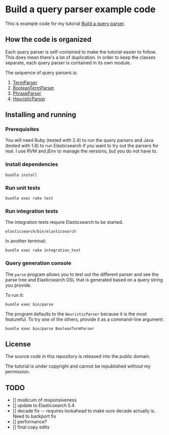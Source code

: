 # Build a query parser example code

This is example code for my tutorial [Build a query parser](#coming-soon).

## How the code is organized

Each query parser is self-contained to make the tutorial easier to follow. This does mean there's a lot of duplication. In order to keep the classes separate, each query parser is contained in its own module.

The sequence of query parsers is:

1. [TermParser](https://github.com/look/query-parser/blob/master/term_parser.rb)
2. [BooleanTermParser](https://github.com/look/query-parser/blob/master/boolean_term_parser.rb)
3. [PhraseParser](https://github.com/look/query-parser/blob/master/phrase_parser.rb)
4. [HeuristicParser](https://github.com/look/query-parser/blob/master/heuristic_parser.rb)

## Installing and running

### Prerequisites

You will need Ruby (tested with 2.4) to run the query parsers and Java (tested with 1.8) to run Elasticsearch if you want to try out the parsers for real. I use RVM and jEnv to manage the versions, but you do not have to.

### Install dependencies

```
bundle install
```

### Run unit tests

```
bundle exec rake test
```

### Run integration tests

The integration tests require Elasticsearch to be started.

```
elasticsearch/bin/elasticsearch
```

In another terminal:

```
bundle exec rake integration_test
```

### Query generation console

The `parse` program allows you to test out the different parser and see the parse tree and Elasticsearch DSL that is generated based on a query string you provide.

To run it:

```
bundle exec bin/parse
```

The program defaults to the `HeuristicParser` because it is the most featureful. To try one of the others, provide it as a command-line argument:

```
bundle exec bin/parse BooleanTermParser
```

## License

The source code in this repository is released into the public domain.

The tutorial is under copyright and cannot be republished without my permission.

## TODO

- [] modicum of responsiveness
- [] update to Elasticsearch 5.4
- [] decade fix -- requires lookahead to make sure decade actually is. Need to backport fix
- [] performance?
- [] final copy edits
